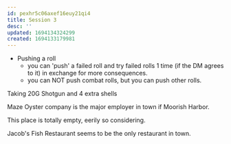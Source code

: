 ```yaml
---
id: pexhr5c06axef16euy21qi4
title: Session 3
desc: ''
updated: 1694134324299
created: 1694133179981
---
```


- Pushing a roll
  - you can 'push' a failed roll and try failed rolls 1 time (if the DM agrees to it) in exchange for more consequences.
  - you can NOT push combat rolls, but you can push other rolls.

Taking 20G Shotgun and 4 extra shells

Maze Oyster company is the major employer in town if Moorish Harbor.

This place is totally empty, eerily so considering.

Jacob's Fish Restaurant seems to be the only restaurant in town.
